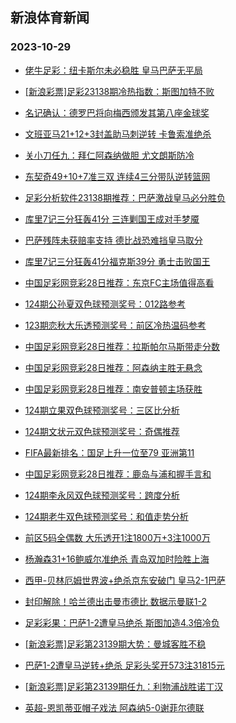 ## 新浪体育新闻 
### 2023-10-29

+ [佬牛足彩：纽卡斯尔未必稳胜 皇马巴萨无平局](https://sports.sina.com.cn/l/2023-10-28/doc-imzsrsqs6258761.shtml)

+ [[新浪彩票]足彩23138期冷热指数：斯图加特不败](https://sports.sina.com.cn/l/2023-10-28/doc-imzsrfys4285529.shtml)

+ [名记确认：德罗巴将向梅西颁发其第八座金球奖](https://sports.sina.com.cn/global/others/2023-10-27/doc-imzsqkve0090195.shtml)

+ [文班亚马21+12+3封盖助马刺逆转 卡鲁索准绝杀](https://sports.sina.com.cn/basketball/nba/2023-10-28/doc-imzsrnhq4195407.shtml)

+ [关小刀任九：拜仁阿森纳做胆 尤文朗斯防冷](https://sports.sina.com.cn/l/2023-10-28/doc-imzsrwwm9297258.shtml)

+ [东契奇49+10+7准三双 连续4三分带队逆转篮网](https://sports.sina.com.cn/basketball/nba/2023-10-28/doc-imzsrnhq4197266.shtml)

+ [足彩分析软件23138期推荐：巴萨激战皇马必分胜负](https://sports.sina.com.cn/l/2023-10-28/doc-imzsrfyw6456020.shtml)

+ [库里7记三分狂轰41分 三连剿国王成对手梦魇](https://sports.sina.com.cn/basketball/nba/2023-10-28/doc-imzsrsqs6261303.shtml)

+ [巴萨残阵未获赔率支持 德比战恐难挡皇马取分](https://sports.sina.com.cn/l/2023-10-28/doc-imzspyfh4953561.shtml)

+ [库里7记三分狂轰41分福克斯39分 勇士击败国王](https://sports.sina.com.cn/basketball/nba/2023-10-28/doc-imzsrsqp9403313.shtml)

+ [中国足彩网竞彩28日推荐：东京FC主场值得高看](https://sports.sina.com.cn/l/2023-10-28/doc-imzspyfk0276292.shtml)

+ [124期公孙夏双色球预测奖号：012路参考](https://sports.sina.com.cn/l/2023-10-28/doc-imzsptxs3993776.shtml)

+ [123期恋秋大乐透预测奖号：前区冷热温码参考](https://sports.sina.com.cn/l/2023-10-28/doc-imzsptxq7214548.shtml)

+ [中国足彩网竞彩28日推荐：拉斯帕尔马斯带走分数](https://sports.sina.com.cn/l/2023-10-28/doc-imzspyfh4954330.shtml)

+ [中国足彩网竞彩28日推荐：阿森纳主胜无悬念](https://sports.sina.com.cn/l/2023-10-28/doc-imzspyfq3869364.shtml)

+ [中国足彩网竞彩28日推荐：南安普顿主场获胜](https://sports.sina.com.cn/l/2023-10-28/doc-imzspyfq3868305.shtml)

+ [124期立果双色球预测奖号：三区比分析](https://sports.sina.com.cn/l/2023-10-28/doc-imzsptxk5079886.shtml)

+ [124期文状元双色球预测奖号：奇偶推荐](https://sports.sina.com.cn/l/2023-10-28/doc-imzsptxn0403072.shtml)

+ [FIFA最新排名：国足上升一位至79 亚洲第11](https://sports.sina.com.cn/china/2023-10-26/doc-imzsmksm7947371.shtml)

+ [中国足彩网竞彩28日推荐：鹿岛与浦和握手言和](https://sports.sina.com.cn/l/2023-10-28/doc-imzspyfn7090235.shtml)

+ [124期李永风双色球预测奖号：跨度分析](https://sports.sina.com.cn/l/2023-10-28/doc-imzspyfh4950243.shtml)

+ [124期老牛双色球预测奖号：和值走势分析](https://sports.sina.com.cn/l/2023-10-28/doc-imzspyfk0272354.shtml)

+ [前区5码全偶数 大乐透开1注1800万+3注1000万](https://sports.sina.com.cn/l/2023-10-28/doc-imzsspuk2605119.shtml)

+ [杨瀚森31+16鲍威尔准绝杀 青岛双加时险胜上海](https://sports.sina.com.cn/basketball/cba/2023-10-28/doc-imzsspuh5830207.shtml)

+ [西甲-贝林厄姆世界波+绝杀京东安破门 皇马2-1巴萨](https://sports.sina.com.cn/g/laliga/2023-10-29/doc-imzstkxy2148796.shtml)

+ [封印解除！哈兰德出击曼市德比 数据示曼联1-2](https://sports.sina.com.cn/l/2023-10-29/doc-imzstkxt8491976.shtml)

+ [足彩彩果：巴萨1-2遭皇马绝杀 斯图加造4.3倍冷负](https://sports.sina.com.cn/l/2023-10-29/doc-imzstrfr8363047.shtml)

+ [[新浪彩票]足彩第23139期大势：曼城客胜不稳](https://sports.sina.com.cn/l/2023-10-29/doc-imzstrfw2021312.shtml)

+ [巴萨1-2遭皇马逆转+绝杀 足彩头奖开573注31815元](https://sports.sina.com.cn/l/2023-10-29/doc-imzstrfr8363047.shtml)

+ [[新浪彩票]足彩第23139期任九：利物浦战胜诺丁汉](https://sports.sina.com.cn/l/2023-10-29/doc-imzstrfr8363688.shtml)

+ [英超-恩凯蒂亚帽子戏法 阿森纳5-0谢菲尔德联](https://sports.sina.com.cn/g/pl/2023-10-29/doc-imzstkxs3169105.shtml)

